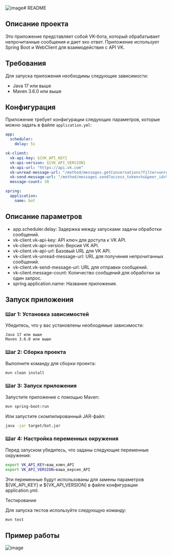 ![image](https://github.com/Fics3/just-ai-test/assets/114524392/3da9088e-8a23-458c-abcc-4aa3750824d2)# README

## Описание проекта

Это приложение представляет собой VK-бота, который обрабатывает непрочитанные сообщения и дает эхо ответ. Приложение
использует Spring Boot и WebClient для взаимодействия с API VK.

## Требования

Для запуска приложения необходимы следующие зависимости:

- Java 17 или выше
- Maven 3.6.0 или выше

## Конфигурация

Приложение требует конфигурации следующих параметров, которые можно задать в файле `application.yml`:

```yaml
app:
  scheduler:
    delay: 5s

vk-client:
  vk-api-key: ${VK_API_KEY}
  vk-api-version: ${VK_API_VERSION}
  vk-api-url: "https://api.vk.com"
  vk-unread-message-url: "/method/messages.getConversations?filter=unread&count=%d&access_token=%s&v=%s"
  vk-send-message-url: "/method/messages.send?access_token=%s&peer_id=%d&random_id=%d&message=%s&v=%s"
  message-count: 30

spring:
  application:
    name: bot
```

## Описание параметров

* app.scheduler.delay: Задержка между запусками задачи обработки сообщений.
* vk-client.vk-api-key: API ключ для доступа к VK API.
* vk-client.vk-api-version: Версия VK API.
* vk-client.vk-api-url: Базовый URL для VK API.
* vk-client.vk-unread-message-url: URL для получения непрочитанных сообщений.
* vk-client.vk-send-message-url: URL для отправки сообщений.
* vk-client.message-count: Количество сообщений для обработки за один запрос.
* spring.application.name: Название приложения.

## Запуск приложения

### Шаг 1: Установка зависимостей

Убедитесь, что у вас установлены необходимые зависимости:

    Java 17 или выше
    Maven 3.6.0 или выше

### Шаг 2: Сборка проекта

Выполните команду для сборки проекта:

```bash
mvn clean install
```

### Шаг 3: Запуск приложения

Запустите приложение с помощью Maven:

```bash
mvn spring-boot:run
```

Или запустите скомпилированный JAR-файл:

```bash
java -jar target/bot.jar
```

### Шаг 4: Настройка переменных окружения

Перед запуском убедитесь, что заданы следующие переменные окружения:

```bash
export VK_API_KEY=ваш_ключ_API
export VK_API_VERSION=ваша_версия_API
```

Эти переменные будут использованы для замены параметров ${VK_API_KEY} и ${VK_API_VERSION} в файле конфигурации
application.yml.

Тестирование

Для запуска тестов используйте следующую команду:

```bash
mvn test
```

## Пример работы
![image](https://github.com/Fics3/just-ai-test/assets/114524392/c88784f2-a501-4d83-86e5-30a919fbaedc)

